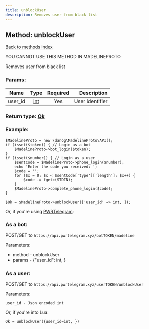 ```yaml
---
title: unblockUser
description: Removes user from black list
---
```

## Method: unblockUser  
[Back to methods index](index.md)


YOU CANNOT USE THIS METHOD IN MADELINEPROTO


Removes user from black list

### Params:

| Name     |    Type       | Required | Description |
|----------|:-------------:|:--------:|------------:|
|user\_id|[int](../types/int.md) | Yes|User identifier|


### Return type: [Ok](../types/Ok.md)

### Example:


```
$MadelineProto = new \danog\MadelineProto\API();
if (isset($token)) { // Login as a bot
    $MadelineProto->bot_login($token);
}
if (isset($number)) { // Login as a user
    $sentCode = $MadelineProto->phone_login($number);
    echo 'Enter the code you received: ';
    $code = '';
    for ($x = 0; $x < $sentCode['type']['length']; $x++) {
        $code .= fgetc(STDIN);
    }
    $MadelineProto->complete_phone_login($code);
}

$Ok = $MadelineProto->unblockUser(['user_id' => int, ]);
```

Or, if you're using [PWRTelegram](https://pwrtelegram.xyz):

### As a bot:

POST/GET to `https://api.pwrtelegram.xyz/botTOKEN/madeline`

Parameters:

* method - unblockUser
* params - {"user_id": int, }



### As a user:

POST/GET to `https://api.pwrtelegram.xyz/userTOKEN/unblockUser`

Parameters:

```
user_id - Json encoded int

```

Or, if you're into Lua:

```
Ok = unblockUser({user_id=int, })
```

